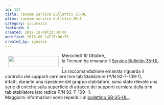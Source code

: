 ```yaml
---
id: 137
title: Tecnam Service Bullettin 35-UL
alias: tacnam-service-bulletin-35ul
category: sicurezza
featured: 0
created: 2012-10-09T23:00:00
modified: 2013-06-14T15:06:55
created_by: ignazio
---
```

<p>
 <img border="0" height="36" src="images/stories/logo-Tecnam.gif" style="float: left; padding: 10px;" width="165"/>
 Mercoledì 10 Ottobre,
 <br/>
 la Tecnam ha emanato il
 <a href="dmdocuments/Tecnam.SB035-UL.pdf" target="_blank" title="Tecnam SB 35 -UL">
  Service Bullettin 35-UL
 </a>
 .
 <br/>
 La raccomandazione emanata riguarda il controllo dei supporti cerniere trim tab Stabilatore (P/N 92-7-109-1), infatti, durante una ispezione del gruppo stabilatore, sono state rilevate una serie di cricche sulla superficie di attacco dei supporti cerniera della trim tab stabilatore lato radice P/N 92-7-109- 1.
 <br/>
 <span style="line-height: 1.3em;">
  Maggiorni informazioni sono reperibili al
 </span>
 <a href="dmdocuments/Tecnam.SB035-UL.pdf" style="line-height: 1.3em;" target="_blank" title="Tecnam SB 35 -UL">
  bollettino SB-35-UL
 </a>
 <span style="line-height: 1.3em;">
  .
 </span>
</p>
